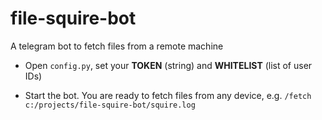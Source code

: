 # file-squire-bot
A telegram bot to fetch files from a remote machine

* Open `config.py`, set your **TOKEN** (string) and **WHITELIST** (list of user IDs)

* Start the bot. You are ready to fetch files from any device, e.g.
`/fetch c:/projects/file-squire-bot/squire.log`
